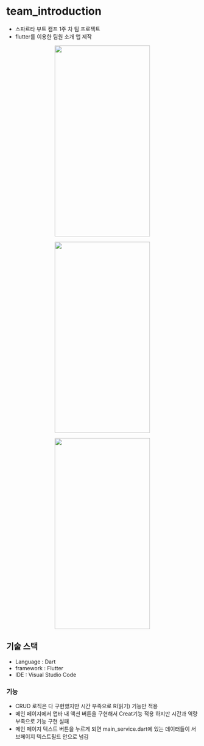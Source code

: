 # team_introduction

* 스파르타 부트 캠프 1주 차 팀 프로젝트
* flutter를 이용한 팀원 소개 앱 제작
  



<p align="center">
<img src="https://github.com/sparta-8Team/Team-Introducation/assets/94061061/cfad243e-c73f-49fe-993e-7aadb2834661" width="250" height="500"/>
</p>

<p align="center">
<img src="https://github.com/sparta-8Team/Team-Introducation/assets/94061061/1f02ec48-a473-4e2a-9da7-90288edff154" width="250" height="500"/>
</p>

<p align="center">
<img src="https://user-images.githubusercontent.com/94061061/253783024-53557bec-d7ed-4c8c-adce-2152257a54d2.png" width="250" height="500"/>
</p>





## 기술 스택

* Language : Dart
* framework : Flutter
* IDE : Visual Studio Code

### 기능
* CRUD 로직은 다 구현했지만 시간 부족으로 R(읽기) 기능만 적용
* 메인 페이지에서 앱바 내 액션 버튼을 구현해서 Creat기능 적용 하지만 시간과 역량 부족으로 기능 구현 실패
* 메인 페이지 텍스트 버튼을 누르게 되면 main_service.dart에 있는 데이터들이 서브페이지 텍스트필드 안으로 넘김

